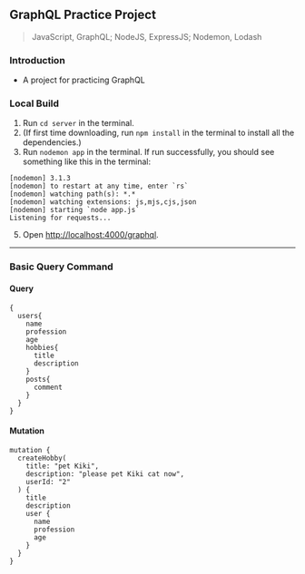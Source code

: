 ## GraphQL Practice Project
> JavaScript, GraphQL; NodeJS, ExpressJS; Nodemon, Lodash

### Introduction
* A project for practicing GraphQL

### Local Build
1. Run `cd server` in the terminal.
2. (If first time downloading, run `npm install` in the terminal to install all the dependencies.)
3. Run `nodemon app` in the terminal. If run successfully, you should see something like this in the terminal:
```shell
[nodemon] 3.1.3
[nodemon] to restart at any time, enter `rs`
[nodemon] watching path(s): *.*
[nodemon] watching extensions: js,mjs,cjs,json
[nodemon] starting `node app.js`
Listening for requests...
```
5. Open [http://localhost:4000/graphql](http://localhost:4000/graphql).

---

### Basic Query Command
#### Query
```
{
  users{
    name
    profession
    age
    hobbies{
      title
      description
    }
    posts{
      comment
    }
  }
}
```
#### Mutation
```
mutation {
  createHobby(
    title: "pet Kiki", 
    description: "please pet Kiki cat now", 
    userId: "2"
  ) {
    title
    description
    user {
      name
      profession
      age
    }
  }
}
```
